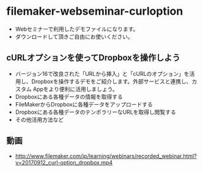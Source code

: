 # filemaker-webseminar-curloption

- Webセミナーで利用したデモファイルになります。
- ダウンロードして頂きご自由にお使いください。

## cURLオプションを使ってDropboxを操作しよう

- バージョン16で改良された「URLから挿入」と「cURLのオプション」を活用し、Dropboxを操作するデモをご紹介します。外部サービスと連携し、カスタム Appをより便利に活用しましょう。
- Dropboxにある各種データの情報を取得する
- FileMakerからDropboxに各種データをアップロードする
- Dropboxにある各種データのテンポラリーなURLを取得し閲覧する
- その他活用方法など

## 動画

- http://www.filemaker.com/jp/learning/webinars/recorded_webinar.html?v=20170912_curl-option_dropbox.mp4